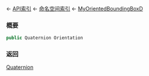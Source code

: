 ← [API索引](Api-Index) ← [命名空间索引](Namespace-Index) ← [MyOrientedBoundingBoxD](VRageMath.MyOrientedBoundingBoxD)

### 概要

```csharp
public Quaternion Orientation
```

### 返回

[Quaternion](VRageMath.Quaternion)

